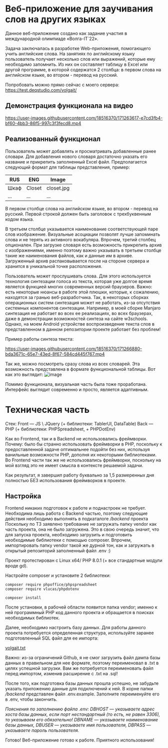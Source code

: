 # Веб-приложение для заучивания слов на других языках

Данное веб-приложение создано как задание участия в международной олимпиаде «Волга-IT`22».

Задача заключалась в разработке Web-приложения, помогающего учить английские слова.
На занятиях по английскому языку пользователь получает несколько слов или выражений, которые ему необходимо запомнить. Из них он составляет таблицу в Excel или другой программе, в которой содержатся 2 столбца: в первом слова на английском языке, во втором - перевод на русский. 

Попробовать можно прямо сейчас с моего сервера: https://test.deqstudio.com/volgait/
## Демонстрация функционала на видео

https://user-images.githubusercontent.com/18516370/171263617-e7cd3fb4-bf60-4bb3-86f5-997c3f3fecd8.mp4

## Реализованный функционал

Пользователь может добавлять и просматривать добавленные ранее словари. Для добавления нового словаря достаточно указать его название и прикрепить заполненный Excel файл.
Предполагается следующий формат для таблицы представления, пример:

|RUS|ENG|Image|
|-----|-----|-----|
|Шкаф|Closet|closet.jpg|
|...|...|...|

В первом столбце слова на английском языке, во втором - перевод на русский. Первой строкой должен
быть заголовок с трехбуквенным кодом языка.

В третьем столбце указывается наименование соответствующей паре слов изображение. Визуальные асоциации позволят лучше запоминать слова и не терять из активного вокабуляра.
Впрочем, третий столбец опционален. При загрузке словаря есть возможность прикрепить архив с изображениями, именно поэтому важно указывать в третьем столбце такие же наименования файлов, как и данные им в архиве. Загруженный архив распаковывается после на стороне сервера и хранится в уникальной точке расположения.

Пользователь может прослушивать слова. Для этого используется технология синтезации голоса из текста, которая уже долгое время является функцией многих современных версий браузеров.
Важно: есть некоторые нюансы в работе этой плюшки, которые, к сожалению, находятся за гранью веб-разработчика. Так, в некоторых сборках операционных систем синтезация может не работать, из-за отсутствия системных компонентов синтезации.
Например, в моей сборке Manjaro синтезация не работает во всех ее реализациях, во всех браузерах, даже в демонстрации возможностей синтеза на сайте w3schools. Однако, на моем Android устройстве воспроизведение текста слов в представленном в данном репозитории проекте работает без проблем!

Пример работы синтеза текста:

https://user-images.githubusercontent.com/18516370/171266880-bda3671c-65e7-43ed-8f67-584cd445f767.mp4

Так же, можно посмотреть сразу слова из всех словарей. Эта возможность представлена в формате функциональной таблицы. Вот как это выглядит:
![image](https://user-images.githubusercontent.com/18516370/171267379-2044c0b9-dbe7-49a8-88dd-389b0a85553d.png)

Помимо функционала, визуальная часть была тоже проработана. Интерфейс выглядит современно и просто, является адаптивным.

# Техническая часть

Стек:
   Front — JS \ JQuery (+ библиотеки: TablerUI, DataTable)
   Back — PHP (+ библиотеки: PHPSpreadsheet, + PHPDotEnv)
   
Как во Frontend, так и в Backend не использовались фреймворки. Почему: было бы странно использовать фреймворки в PHP, поскольку к предоставленной задаче оптимальнее подойти без них, используя ванильные возможности PHP, дополня их некоторыми библиотеками.
Во Frontend части так же не использовались фреймворки, поскольку на мой взгляд это не имеет смысла в контексте решаемой задачи.

Как результат, я завершил работу буквально за 1,5 размеренных дня полностью БЕЗ использования фреймворков в проекте.

## Настройка

Frontend никаких подготовок к работе и поднастроек не требует. Необходима лишь работа с Backend частью, поэтому следующие действия необходимо выполнять в подкаталоге */backend* проекта
Поскольку по ТЗ заявлено требование не загружать папку vendor как часть проекта, она не было загружена. Это в свою очередь значит, что для запуска проекта, необходимо загрузить и подготовить необходимые библиотеки с помощью composer.
Впрочем, импортировать папку vendor такой же дурной тон, как и загружать в открытый репозиторий заполненный файл .env :)

Проект протестирован с Linux x64/ PHP 8.0.1 (+ все стандартные модули вроде gd).

Настройте composer и установите 2 библиотеки:
```
composer require phpoffice/phpspreadsheet
composer require vlucas/phpdotenv

composer install
```

После установки, в рабочей области появится папка vendor; именно к ней программный PHP код данного проекта и обращается в поисках необходимых библиотек.

Далее, необходимо настроить базу данных. Для работы данного проекта потребуется определенная структура, используйте заранее подготовленный SQL файл для ее импорта:

[volgait.txt](https://github.com/submgr/words-learning-cards/files/8808800/volgait.txt)

Важно: из-за ограничений Github, я не смог загрузить файл дампа базы данных в правильном для нее формате, поэтому переименовал в .txt в целях успешной загрузки. Вам же потребуется переименовать файл перед импортом, изменив расширение с .txt на .sql!

После того, как подготовка базы данных прошла успешно, не забудьте указать приложению данные для подключений к ней.
В корне папки */backend* представлен файл .env.example. Заполните переименуйте его в .env, чтобы закончить.

*Пояснения по заполнению файла .env:
DBHOST — указываете адрес хоста базы данных, если порт нестандартный (то есть, не равен 3306), то указываем его обязательно!
DBNAME — указываете наименование базы данных,
DBUSER — указываете имя пользователя,
DBPASS — указываете пароль пользователя.*

Готово! Веб-приложение готово к работе. Приятного использования!
